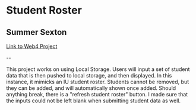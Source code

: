 # Student Roster

## Summer Sexton

[Link to Web4 Project](https://in-info-web4.informatics.iupui.edu/~sarsexto/N423/student-roster/)

--

This project works on using Local Storage. Users will input a set of student data that is then pushed to local storage, and then displayed. In this instance, it mimicks an IU student roster. Students cannot be removed, but they can be added, and will automatically shown once added. Should anything break, there is a "refresh student roster" button. I made sure that the inputs could not be left blank when submitting student data as well.
